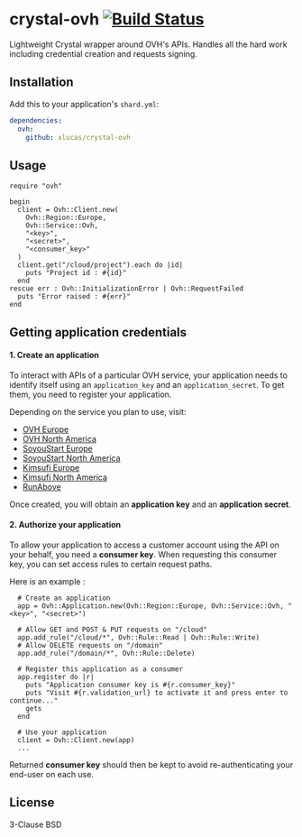 # crystal-ovh [![Build Status](https://travis-ci.org/xlucas/crystal-ovh.svg?branch=master)](https://travis-ci.org/xlucas/crystal-ovh)

Lightweight Crystal wrapper around OVH's APIs. Handles all the hard work including credential creation and requests signing.



## Installation


Add this to your application's `shard.yml`:

```yaml
dependencies:
  ovh:
    github: xlucas/crystal-ovh
```



## Usage


```crystal
require "ovh"

begin
  client = Ovh::Client.new(
    Ovh::Region::Europe,
    Ovh::Service::Ovh,
    "<key>",
    "<secret>",
    "<consumer_key>"
  )
  client.get("/cloud/project").each do |id|
    puts "Project id : #{id}"
  end
rescue err : Ovh::InitializationError | Ovh::RequestFailed
  puts "Error raised : #{err}"
end
```


## Getting application credentials

#### 1. Create an application


To interact with APIs of a particular OVH service, your application needs to identify itself using an ``application_key`` and an ``application_secret``. To get them, you need to register your application.

Depending on the service you plan to use, visit:

- [OVH Europe](https://eu.api.ovh.com/createApp/)
- [OVH North America](https://ca.api.ovh.com/createApp/)
- [SoyouStart Europe](https://eu.api.soyoustart.com/createApp/)
- [SoyouStart North America](https://ca.api.soyoustart.com/createApp/)
- [Kimsufi Europe](https://eu.api.kimsufi.com/createApp/)
- [Kimsufi North America](https://ca.api.kimsufi.com/createApp/)
- [RunAbove](https://api.runabove.com/createApp/)

Once created, you will obtain an **application key** and an **application secret**.



#### 2. Authorize your application


To allow your application to access a customer account using the API on your behalf, you need a **consumer key**. When requesting this consumer key, you can set access rules to certain request paths.

Here is an example :

```crystal
  # Create an application
  app = Ovh::Application.new(Ovh::Region::Europe, Ovh::Service::Ovh, "<key>", "<secret>")

  # Allow GET and POST & PUT requests on "/cloud"
  app.add_rule("/cloud/*", Ovh::Rule::Read | Ovh::Rule::Write)
  # Allow DELETE requests on "/domain"
  app.add_rule("/domain/*", Ovh::Rule::Delete)

  # Register this application as a consumer
  app.register do |r|
    puts "Application consumer key is #{r.consumer_key}"
    puts "Visit #{r.validation_url} to activate it and press enter to continue..."
    gets
  end

  # Use your application
  client = Ovh::Client.new(app)
  ...
```

Returned **consumer key** should then be kept to avoid re-authenticating your end-user on each use.



## License

3-Clause BSD
